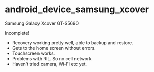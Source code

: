android_device_samsung_xcover
=============================

Samsung Galaxy Xcover GT-S5690

Incomplete!

* Recovery working pretty well, able to backup and restore.
* Gets to the home screen without errors.
* Touchscreen works. 
* Problems with RIL. So no cell network.
* Haven't tried camera, Wi-Fi etc yet.
